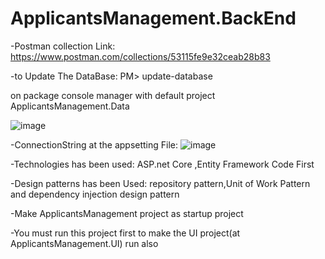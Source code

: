 # ApplicantsManagement.BackEnd

-Postman collection Link: https://www.postman.com/collections/53115fe9e32ceab28b83

-to Update The DataBase:
 PM> update-database

on package console manager with default project ApplicantsManagement.Data

![image](https://user-images.githubusercontent.com/95050832/148783540-97c2d3cf-9283-4c42-b780-5dfc7b848b17.png)

-ConnectionString at the appsetting File:
![image](https://user-images.githubusercontent.com/95050832/148783809-6da88c17-4f4a-4858-94df-06c25eaa8adc.png)



-Technologies has been used:
ASP.net Core ,Entity Framework Code First


-Design patterns has been Used:
repository pattern,Unit of Work Pattern and dependency injection design pattern

-Make ApplicantsManagement project as startup project

-You must run this project first to make the UI project(at ApplicantsManagement.UI) run also






